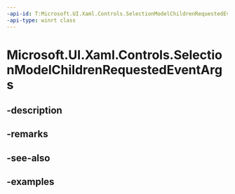 ```yaml
---
-api-id: T:Microsoft.UI.Xaml.Controls.SelectionModelChildrenRequestedEventArgs
-api-type: winrt class
---
```


<!-- Class syntax.
public class SelectionModelChildrenRequestedEventArgs 
-->

# Microsoft.UI.Xaml.Controls.SelectionModelChildrenRequestedEventArgs

## -description

## -remarks

## -see-also

## -examples

